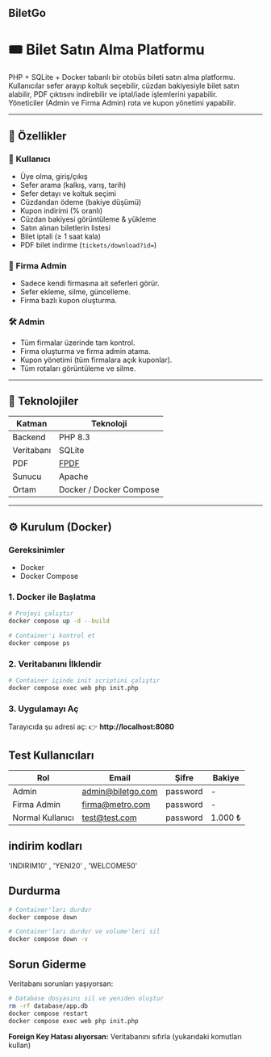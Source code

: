 ## BiletGo

# 🎟️ Bilet Satın Alma Platformu

PHP + SQLite + Docker tabanlı bir otobüs bileti satın alma platformu.  
Kullanıcılar sefer arayıp koltuk seçebilir, cüzdan bakiyesiyle bilet satın alabilir, PDF çıktısını indirebilir ve iptal/iade işlemlerini yapabilir.  
Yöneticiler (Admin ve Firma Admin) rota ve kupon yönetimi yapabilir.

---

## 🚀 Özellikler

### 👤 Kullanıcı
- Üye olma, giriş/çıkış
- Sefer arama (kalkış, varış, tarih)
- Sefer detayı ve koltuk seçimi
- Cüzdandan ödeme (bakiye düşümü)
- Kupon indirimi (% oranlı)
- Cüzdan bakiyesi görüntüleme & yükleme
- Satın alınan biletlerin listesi
- Bilet iptali (≥ 1 saat kala)
- PDF bilet indirme (`tickets/download?id=`)

### 🏢 Firma Admin
- Sadece kendi firmasına ait seferleri görür.
- Sefer ekleme, silme, güncelleme.
- Firma bazlı kupon oluşturma.

### 🛠️ Admin
- Tüm firmalar üzerinde tam kontrol.
- Firma oluşturma ve firma admin atama.
- Kupon yönetimi (tüm firmalara açık kuponlar).
- Tüm rotaları görüntüleme ve silme.

---

## 🧱 Teknolojiler

| Katman | Teknoloji |
|--------|------------|
| Backend | PHP 8.3 |
| Veritabanı | SQLite |
| PDF | [FPDF](https://github.com/Setasign/FPDF#) |
| Sunucu | Apache |
| Ortam | Docker / Docker Compose |

---

## ⚙️ Kurulum (Docker)

### Gereksinimler
- Docker
- Docker Compose

### 1. Docker ile Başlatma

```bash
# Projeyi çalıştır
docker compose up -d --build

# Container'ı kontrol et
docker compose ps
```

### 2. Veritabanını İlklendir

```bash
# Container içinde init scriptini çalıştır
docker compose exec web php init.php
```

### 3. Uygulamayı Aç

Tarayıcıda şu adresi aç: 
👉 **http://localhost:8080**

## Test Kullanıcıları

| Rol | Email | Şifre | Bakiye |
|-----|-------|-------|--------|
| Admin | admin@biletgo.com | password | - |
| Firma Admin | firma@metro.com | password | - |
| Normal Kullanıcı | test@test.com | password | 1.000 ₺ |

## indirim kodları
 'INDIRIM10' ,
 'YENI20' ,
 'WELCOME50' 

## Durdurma

```bash
# Container'ları durdur
docker compose down

# Container'ları durdur ve volume'leri sil
docker compose down -v
```

## Sorun Giderme

Veritabanı sorunları yaşıyorsan:

```bash
# Database dosyasını sil ve yeniden oluştur
rm -rf database/app.db
docker compose restart
docker compose exec web php init.php
```

**Foreign Key Hatası alıyorsan:** Veritabanını sıfırla (yukarıdaki komutları kullan)